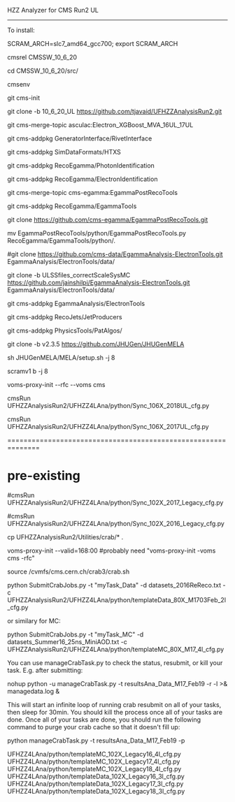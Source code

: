 HZZ Analyzer for CMS Run2 UL

------

To install:

SCRAM_ARCH=slc7_amd64_gcc700; export SCRAM_ARCH

cmsrel CMSSW_10_6_20

cd CMSSW_10_6_20/src/

cmsenv

git cms-init

git clone -b 10_6_20_UL https://github.com/tjavaid/UFHZZAnalysisRun2.git

git cms-merge-topic asculac:Electron_XGBoost_MVA_16UL_17UL

git cms-addpkg GeneratorInterface/RivetInterface

git cms-addpkg SimDataFormats/HTXS

git cms-addpkg RecoEgamma/PhotonIdentification

git cms-addpkg RecoEgamma/ElectronIdentification

git cms-merge-topic cms-egamma:EgammaPostRecoTools

git cms-addpkg RecoEgamma/EgammaTools

git clone https://github.com/cms-egamma/EgammaPostRecoTools.git

mv EgammaPostRecoTools/python/EgammaPostRecoTools.py RecoEgamma/EgammaTools/python/.

#git clone https://github.com/cms-data/EgammaAnalysis-ElectronTools.git EgammaAnalysis/ElectronTools/data/

git clone -b ULSSfiles_correctScaleSysMC https://github.com/jainshilpi/EgammaAnalysis-ElectronTools.git EgammaAnalysis/ElectronTools/data/

git cms-addpkg EgammaAnalysis/ElectronTools

git cms-addpkg  RecoJets/JetProducers

git cms-addpkg PhysicsTools/PatAlgos/

git clone -b v2.3.5 https://github.com/JHUGen/JHUGenMELA

sh JHUGenMELA/MELA/setup.sh -j 8

scramv1 b -j 8

voms-proxy-init --rfc --voms cms

cmsRun UFHZZAnalysisRun2/UFHZZ4LAna/python/Sync_106X_2018UL_cfg.py

cmsRun UFHZZAnalysisRun2/UFHZZ4LAna/python/Sync_106X_2017UL_cfg.py

==============================================================

# pre-existing

#cmsRun UFHZZAnalysisRun2/UFHZZ4LAna/python/Sync_102X_2017_Legacy_cfg.py

#cmsRun UFHZZAnalysisRun2/UFHZZ4LAna/python/Sync_102X_2016_Legacy_cfg.py

cp UFHZZAnalysisRun2/Utilities/crab/* .

voms-proxy-init --valid=168:00
#probably need "voms-proxy-init -voms cms -rfc"

source /cvmfs/cms.cern.ch/crab3/crab.sh

python SubmitCrabJobs.py -t "myTask_Data" -d datasets_2016ReReco.txt -c UFHZZAnalysisRun2/UFHZZ4LAna/python/templateData_80X_M1703Feb_2l_cfg.py

or similary for MC:

python SubmitCrabJobs.py -t "myTask_MC" -d datasets_Summer16_25ns_MiniAOD.txt -c UFHZZAnalysisRun2/UFHZZ4LAna/python/templateMC_80X_M17_4l_cfg.py

You can use manageCrabTask.py to check the status, resubmit, or kill your task. E.g. after submitting:

nohup python -u manageCrabTask.py -t resultsAna_Data_M17_Feb19 -r -l >& managedata.log &

This will start an infinite loop of running crab resubmit on all of your tasks, then sleep for 30min. You should kill the process once all of your tasks are done. Once all of your tasks are done, you should run the following command to purge your crab cache so that it doesn't fill up:

python manageCrabTask.py -t resultsAna_Data_M17_Feb19 -p

UFHZZ4LAna/python/templateMC_102X_Legacy16_4l_cfg.py
UFHZZ4LAna/python/templateMC_102X_Legacy17_4l_cfg.py
UFHZZ4LAna/python/templateMC_102X_Legacy18_4l_cfg.py
UFHZZ4LAna/python/templateData_102X_Legacy16_3l_cfg.py
UFHZZ4LAna/python/templateData_102X_Legacy17_3l_cfg.py
UFHZZ4LAna/python/templateData_102X_Legacy18_3l_cfg.py
